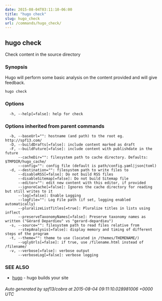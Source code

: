 ```yaml
---
date: 2015-08-04T03:11:10-06:00
title: "hugo check"
slug: hugo_check
url: /commands/hugo_check/
---
```

## hugo check

Check content in the source directory

### Synopsis


Hugo will perform some basic analysis on the content provided
and will give feedback.

```
hugo check
```

### Options

```
  -h, --help[=false]: help for check
```

### Options inherited from parent commands

```
  -b, --baseUrl="": hostname (and path) to the root eg. http://spf13.com/
  -D, --buildDrafts[=false]: include content marked as draft
  -F, --buildFuture[=false]: include content with publishdate in the future
      --cacheDir="": filesystem path to cache directory. Defaults: $TMPDIR/hugo_cache/
      --config="": config file (default is path/config.yaml|json|toml)
  -d, --destination="": filesystem path to write files to
      --disableRSS[=false]: Do not build RSS files
      --disableSitemap[=false]: Do not build Sitemap file
      --editor="": edit new content with this editor, if provided
      --ignoreCache[=false]: Ignores the cache directory for reading but still writes to it
      --log[=false]: Enable Logging
      --logFile="": Log File path (if set, logging enabled automatically)
      --pluralizeListTitles[=true]: Pluralize titles in lists using inflect
      --preserveTaxonomyNames[=false]: Preserve taxonomy names as written ("Gérard Depardieu" vs "gerard-depardieu")
  -s, --source="": filesystem path to read files relative from
      --stepAnalysis[=false]: display memory and timing of different steps of the program
  -t, --theme="": theme to use (located in /themes/THEMENAME/)
      --uglyUrls[=false]: if true, use /filename.html instead of /filename/
  -v, --verbose[=false]: verbose output
      --verboseLog[=false]: verbose logging
```

### SEE ALSO
* [hugo](/commands/hugo/)	 - hugo builds your site

###### Auto generated by spf13/cobra at 2015-08-04 09:11:10.028981006 +0000 UTC
